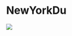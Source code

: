 # NewYorkDu 

[<img src="./src/assets/design/new-york-du-animation.gif" />](https://new-york-du.netlify.app/)

